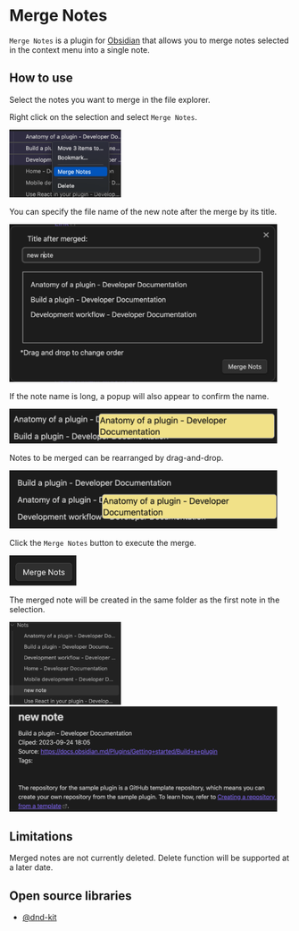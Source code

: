 # Merge Notes

`Merge Notes` is a plugin for [Obsidian](https://obsidian.md/) that allows you to merge notes selected in the context menu into a single note.

## How to use

Select the notes you want to merge in the file explorer.

Right click on the selection and select `Merge Notes`.

<img src="resources/image01.png" width="200">

You can specify the file name of the new note after the merge by its title.

<img src="resources/image02.png" width="480">

If the note name is long, a popup will also appear to confirm the name.

<img src="resources/image03.png" width="480">

Notes to be merged can be rearranged by drag-and-drop.

<img src="resources/image04.png" width="480">

Click the `Merge Notes` button to execute the merge.

<img src="resources/image05.png" width="120">

The merged note will be created in the same folder as the first note in the selection.

<img src="resources/image06.png" width="200">

<img src="resources/image07.png" width="480">

## Limitations

Merged notes are not currently deleted. Delete function will be supported at a later date.

## Open source libraries

- [@dnd-kit](https://docs.dndkit.com/)

